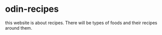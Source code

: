 # odin-recipes
this website is about recipes. There will be types of foods and their recipes around them.